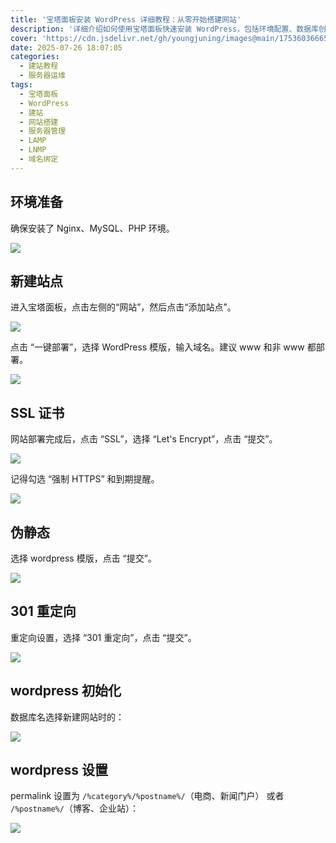 ```yaml
---
title: '宝塔面板安装 WordPress 详细教程：从零开始搭建网站'
description: '详细介绍如何使用宝塔面板快速安装 WordPress，包括环境配置、数据库创建、域名绑定等完整建站流程。适合新手站长的宝塔 WordPress 搭建指南。'
cover: 'https://cdn.jsdelivr.net/gh/youngjuning/images@main/1753603666557.png'
date: 2025-07-26 18:07:05
categories:
  - 建站教程
  - 服务器运维
tags:
  - 宝塔面板
  - WordPress
  - 建站
  - 网站搭建
  - 服务器管理
  - LAMP
  - LNMP
  - 域名绑定
---
```


## 环境准备

确保安装了 Nginx、MySQL、PHP 环境。

![](https://cdn.jsdelivr.net/gh/youngjuning/images@main/1753541490034.png)

## 新建站点

进入宝塔面板，点击左侧的“网站”，然后点击“添加站点”。

![](https://cdn.jsdelivr.net/gh/youngjuning/images@main/1753542436855.png)

点击 “一键部署”，选择 WordPress 模版，输入域名。建议 www 和非 www 都部署。

![](https://cdn.jsdelivr.net/gh/youngjuning/images@main/1753542516497.png)

## SSL 证书

网站部署完成后，点击 “SSL”，选择 “Let's Encrypt”，点击 “提交”。

![](https://cdn.jsdelivr.net/gh/youngjuning/images@main/1753542750792.png)

记得勾选 “强制 HTTPS” 和到期提醒。

![](https://cdn.jsdelivr.net/gh/youngjuning/images@main/1753542996550.png)

## 伪静态

选择 wordpress 模版，点击 “提交”。

![](https://cdn.jsdelivr.net/gh/youngjuning/images@main/1753543586057.png)

## 301 重定向

重定向设置，选择 “301 重定向”，点击 “提交”。

![](https://cdn.jsdelivr.net/gh/youngjuning/images@main/1753543929126.png)

## wordpress 初始化

数据库名选择新建网站时的：

![](https://cdn.jsdelivr.net/gh/youngjuning/images@main/1753545846823.png)

## wordpress 设置

permalink 设置为 `/%category%/%postname%/`（电商、新闻门户） 或者 `/%postname%/`（博客、企业站）：

![](https://cdn.jsdelivr.net/gh/youngjuning/images@main/1753603318808.png)
